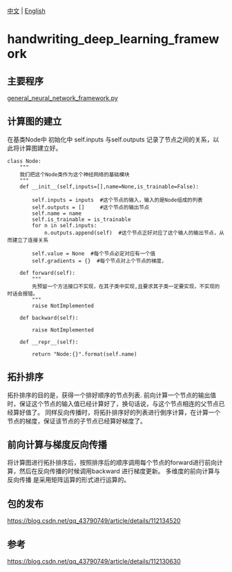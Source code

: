 [中文](#) | [English](./README.md)
# handwriting_deep_learning_framework


## 主要程序
[general_neural_network_framework.py](./general_neural_network_framework.py)


## 计算图的建立 
在基类Node中 初始化中 self.inputs 与self.outputs 记录了节点之间的关系，以此将计算图建立好。


```
class Node:
    """
    我们把这个Node类作为这个神经网络的基础模块
    """
    def __init__(self,inputs=[],name=None,is_trainable=False):
        
        self.inputs = inputs  #这个节点的输入，输入的是Node组成的列表
        self.outputs = []     #这个节点的输出节点
        self.name = name
        self.is_trainable = is_trainable
        for n in self.inputs:
            n.outputs.append(self)  #这个节点正好对应了这个输人的输出节点，从而建立了连接关系
            
        self.value = None  #每个节点必定对应有一个值
        self.gradients = {}  #每个节点对上个节点的梯度，

    def forward(self):
        """
        先预留一个方法接口不实现，在其子类中实现,且要求其子类一定要实现，不实现的时话会报错。
        """
        raise NotImplemented  
        
    def backward(self):
        
        raise NotImplemented
        
    def __repr__(self):
        
        return "Node:{}".format(self.name)  
```

## 拓扑排序

拓扑排序的目的是，获得一个排好顺序的节点列表.
前向计算一个节点的输出值时，保证这个节点的输入值已经计算好了，换句话说，与这个节点相连的父节点已经算好值了。
同样反向传播时，将拓扑排序好的列表进行倒序计算，在计算一个节点的梯度，保证该节点的子节点已经算好梯度了。


## 前向计算与梯度反向传播
将计算图进行拓扑排序后，按照排序后的顺序调用每个节点的forward进行前向计算，然后在反向传播的时候调用backward 进行梯度更新。
多维度的前向计算与反向传播 是采用矩阵运算的形式进行运算的。

## 包的发布
https://blog.csdn.net/qq_43790749/article/details/112134520

## 参考
https://blog.csdn.net/qq_43790749/article/details/112130630